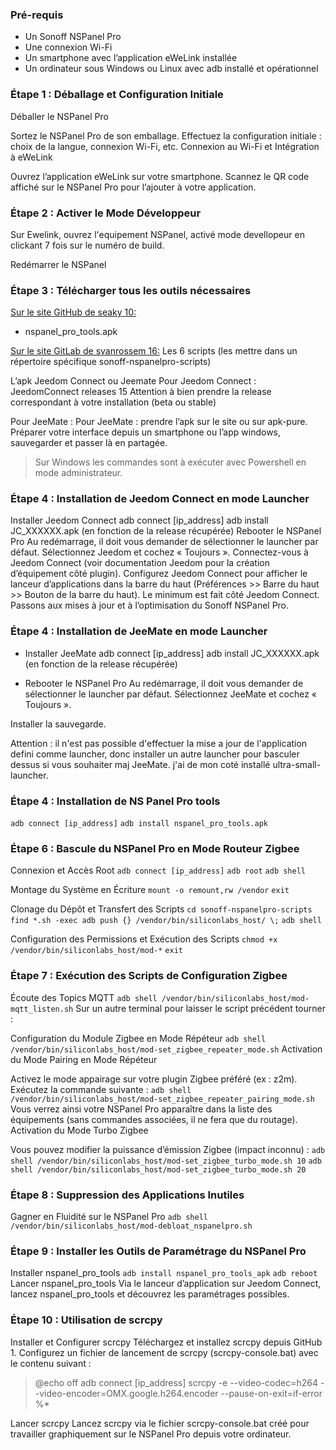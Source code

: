 ### Pré-requis
- Un Sonoff NSPanel Pro
- Une connexion Wi-Fi
- Un smartphone avec l’application eWeLink installée
- Un ordinateur sous Windows ou Linux avec adb installé et opérationnel


### Étape 1 : Déballage et Configuration Initiale
Déballer le NSPanel Pro

Sortez le NSPanel Pro de son emballage.
Effectuez la configuration initiale : choix de la langue, connexion Wi-Fi, etc.
Connexion au Wi-Fi et Intégration à eWeLink

Ouvrez l’application eWeLink sur votre smartphone.
Scannez le QR code affiché sur le NSPanel Pro pour l’ajouter à votre application.

### Étape 2 : Activer le Mode Développeur
Sur Ewelink, ouvrez l'equipement NSPanel, activé mode devellopeur en clickant 7 fois sur le numéro de build.

Redémarrer le NSPanel

### Étape 3 : Télécharger tous les outils nécessaires
<u>Sur le site GitHub de seaky 10:</u>
- nspanel_pro_tools.apk

<u>Sur le site GitLab de svanrossem 16:</u>
Les 6 scripts (les mettre dans un répertoire spécifique sonoff-nspanelpro-scripts)

L’apk Jeedom Connect ou Jeemate
Pour Jeedom Connect : JeedomConnect releases 15
Attention à bien prendre la release correspondant à votre installation (beta ou stable)

Pour JeeMate : Pour JeeMate : prendre l’apk sur le site ou sur apk-pure.
Préparer votre interface depuis un smartphone ou l’app windows, sauvegarder et passer là en partagée.

> Sur Windows les commandes sont à exécuter avec Powershell en mode administrateur.

### Étape 4 : Installation de Jeedom Connect en mode Launcher
Installer Jeedom Connect
adb connect [ip_address]
adb install JC_XXXXXX.apk (en fonction de la release récupérée)
Rebooter le NSPanel Pro
Au redémarrage, il doit vous demander de sélectionner le launcher par défaut. Sélectionnez Jeedom et cochez « Toujours ».
Connectez-vous à Jeedom Connect (voir documentation Jeedom pour la création d’équipement côté plugin).
Configurez Jeedom Connect pour afficher le lanceur d’applications dans la barre du haut (Préférences >> Barre du haut >> Bouton de la barre du haut).
Le minimum est fait côté Jeedom Connect. Passons aux mises à jour et à l’optimisation du Sonoff NSPanel Pro.


### Étape 4  : Installation de JeeMate en mode Launcher
- Installer JeeMate
adb connect [ip_address]
adb install JC_XXXXXX.apk (en fonction de la release récupérée)

- Rebooter le NSPanel Pro
Au redémarrage, il doit vous demander de sélectionner le launcher par défaut. Sélectionnez JeeMate et cochez « Toujours ».

Installer la sauvegarde.

Attention : il n'est pas possible d'effectuer la mise a jour de l'application defini comme launcher, donc installer un autre launcher pour basculer dessus si vous souhaiter maj JeeMate. j'ai de mon coté installé ultra-small-launcher.

### Étape 4  : Installation de NS Panel Pro tools

``adb connect [ip_address]``
``adb install nspanel_pro_tools.apk``

### Étape 6 : Bascule du NSPanel Pro en Mode Routeur Zigbee
Connexion et Accès Root
``adb connect [ip_address]``
``adb root``
``adb shell``

Montage du Système en Écriture
``mount -o remount,rw /vendor``
``exit``

Clonage du Dépôt et Transfert des Scripts
``cd sonoff-nspanelpro-scripts``
``find *.sh -exec adb push {} /vendor/bin/siliconlabs_host/ \;``
``adb shell``

Configuration des Permissions et Exécution des Scripts
``chmod +x /vendor/bin/siliconlabs_host/mod-*``
``exit``

### Étape 7 : Exécution des Scripts de Configuration Zigbee
Écoute des Topics MQTT
``adb shell /vendor/bin/siliconlabs_host/mod-mqtt_listen.sh``
Sur un autre terminal pour laisser le script précédent tourner :

Configuration du Module Zigbee en Mode Répéteur
``adb shell /vendor/bin/siliconlabs_host/mod-set_zigbee_repeater_mode.sh``
Activation du Mode Pairing en Mode Répéteur

Activez le mode appairage sur votre plugin Zigbee préféré (ex : z2m).
Exécutez la commande suivante :
``adb shell /vendor/bin/siliconlabs_host/mod-set_zigbee_repeater_pairing_mode.sh``
Vous verrez ainsi votre NSPanel Pro apparaître dans la liste des équipements (sans commandes associées, il ne fera que du routage).
Activation du Mode Turbo Zigbee

Vous pouvez modifier la puissance d’émission Zigbee (impact inconnu) :
``adb shell /vendor/bin/siliconlabs_host/mod-set_zigbee_turbo_mode.sh 10``
``adb shell /vendor/bin/siliconlabs_host/mod-set_zigbee_turbo_mode.sh 20``

### Étape 8 : Suppression des Applications Inutiles
Gagner en Fluidité sur le NSPanel Pro
``adb shell /vendor/bin/siliconlabs_host/mod-debloat_nspanelpro.sh``
### Étape 9 : Installer les Outils de Paramétrage du NSPanel Pro
Installer nspanel_pro_tools
``adb install nspanel_pro_tools_apk``
``adb reboot``
Lancer nspanel_pro_tools
Via le lanceur d’application sur Jeedom Connect, lancez nspanel_pro_tools et découvrez les paramétrages possibles.

### Étape 10 : Utilisation de scrcpy
Installer et Configurer scrcpy
Téléchargez et installez scrcpy depuis GitHub 1.
Configurez un fichier de lancement de scrcpy (scrcpy-console.bat) avec le contenu suivant :
>@echo off
adb connect [ip_address]
scrcpy -e --video-codec=h264 --video-encoder=OMX.google.h264.encoder --pause-on-exit=if-error %*

Lancer scrcpy
Lancez scrcpy via le fichier scrcpy-console.bat créé pour travailler graphiquement sur le NSPanel Pro depuis votre ordinateur.
